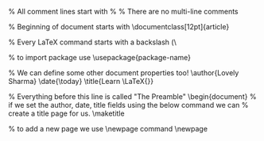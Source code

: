 % All comment lines start with %
% There are no multi-line comments

% Beginning of document starts with
\documentclass[12pt]{article}

% Every LaTeX command starts with a backslash (\

% to import package use 
\usepackage{package-name}

% We can define some other document properties too!
\author{Lovely Sharma}
\date{\today}
\title{Learn \LaTeX{}}

% Everything before this line is called "The Preamble"
\begin{document}
% if we set the author, date, title fields using the below command we can
% create a title page for us.
\maketitle

% to add a new page we use \newpage command
\newpage
